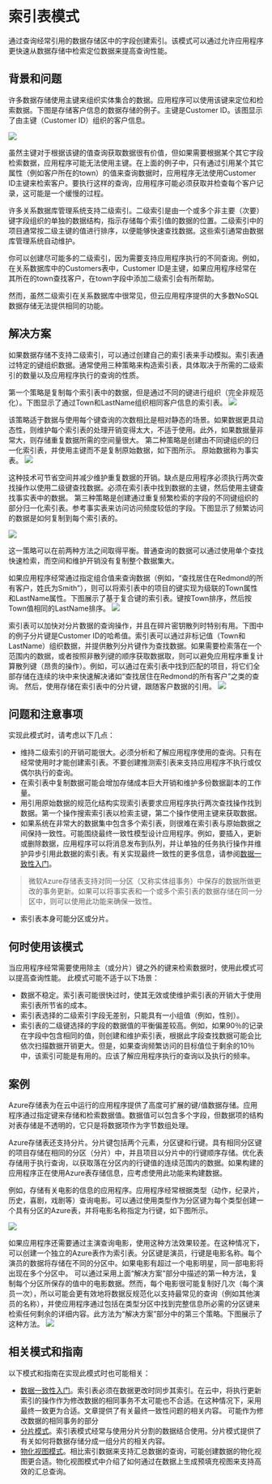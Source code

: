 # 索引表模式

通过查询经常引用的数据存储区中的字段创建索引。该模式可以通过允许应用程序更快速从数据存储中检索定位数据来提高查询性能。

## 背景和问题

许多数据存储使用主键来组织实体集合的数据。应用程序可以使用该键来定位和检索数据。下图是存储客户信息的数据存储的例子。主键是Customer ID。该图显示了由主键（Customer ID）组织的客户信息。

![](https://docs.microsoft.com/en-us/azure/architecture/patterns/_images/index-table-figure-1.png)

虽然主键对于根据该键的值查询获取数据很有价值，但如果需要根据某个其它字段检索数据，应用程序可能无法使用主键。在上面的例子中，只有通过引用某个其它属性（例如客户所在的town）的值来查询数据时，应用程序无法使用Customer ID主键来检索客户。要执行这样的查询，应用程序可能必须获取并检查每个客户记录，这可能是一个缓慢的过程。

许多关系数据库管理系统支持二级索引。二级索引是由一个或多个非主要（次要）键字段组织的单独的数据结构，指示存储每个索引值的数据的位置。二级索引中的项目通常按二级主键的值进行排序，以便能够快速查找数据。这些索引通常由数据库管理系统自动维护。

你可以创建尽可能多的二级索引，因为需要支持应用程序执行的不同查询。例如，在关系数据库中的Customers表中，Customer ID是主键，如果应用程序经常在其所在的town查找客户，在town字段中添加二级索引会有所帮助。

然而，虽然二级索引在关系数据库中很常见，但云应用程序提供的大多数NoSQL数据存储无法提供相同的功能。

## 解决方案

如果数据存储不支持二级索引，可以通过创建自己的索引表来手动模拟。索引表通过特定的键组织数据。通常使用三种策略来构造索引表，具体取决于所需的二级索引的数量以及应用程序执行的查询的性质。

第一个策略是复制每个索引表中的数据，但是通过不同的键进行组织（完全非规范化）。下图显示了通过Town和LastName组织相同客户信息的索引表。
![](https://docs.microsoft.com/en-us/azure/architecture/patterns/_images/index-table-figure-2.png)

该策略适于数据与使用每个键查询的次数相比是相对静态的场景。如果数据更具动态性，则维护每个索引表的处理开销变得太大，不适于使用。此外，如果数据量非常大，则存储重复数据所需的空间量很大。
第二种策略是创建由不同键组织的归一化索引表，并使用主键而不是复制原始数据，如下图所示。 原始数据称为事实表。
![](https://docs.microsoft.com/en-us/azure/architecture/patterns/_images/index-table-figure-3.png)

这种技术可节省空间并减少维护重复数据的开销。缺点是应用程序必须执行两次查找操作以使用二级键查找数据。必须在索引表中找到数据的主键，然后使用主键查找事实表中的数据。
第三种策略是创建通过重复频繁检索的字段的不同键组织的部分归一化索引表。参考事实表来访问访问频度较低的字段。下图显示了频繁访问的数据是如何复制到每个索引表的。

![](https://docs.microsoft.com/en-us/azure/architecture/patterns/_images/index-table-figure-4.png)

这一策略可以在前两种方法之间取得平衡。普通查询的数据可以通过使用单个查找快速检索，而空间和维护开销没有复制整个数据集大。

如果应用程序经常通过指定组合值来查询数据（例如，“查找居住在Redmond的所有客户，姓氏为Smith”），则可以将索引表中的项目的键实现为级联的Town属性和LastName属性。下图展示了基于复合键的索引表。键按Town排序，然后按Town值相同的LastName排序。
![](https://docs.microsoft.com/en-us/azure/architecture/patterns/_images/index-table-figure-5.png)

索引表可以加快对分片数据的查询操作，并且在碎片密钥散列时特别有用。下图中的例子分片键是Customer ID的哈希值。索引表可以通过非标记值（Town和LastName）组织数据，并提供散列分片键作为查找数据。如果需要检索落在一个范围内的数据，或者按照非散列键的顺序获取数据取，则可以避免应用程序重复计算散列键（昂贵的操作）。例如，可以通过在索引表中找到匹配的项目，将它们全部存储在连续的块中来快速解决诸如“查找居住在Redmond的所有客户”之类的查询。 然后，使用存储在索引表中的分片键，跟随客户数据的引用。
![](https://docs.microsoft.com/en-us/azure/architecture/patterns/_images/index-table-figure-6.png)

## 问题和注意事项

实现此模式时，请考虑以下几点：
* 维持二级索引的开销可能很大。必须分析和了解应用程序使用的查询。只有在经常使用时才能创建索引表。不要创建推测索引表来支持应用程序不执行或仅偶尔执行的查询。
* 在索引表中复制数据可能会增加存储成本巨大开销和维护多份数据副本的工作量。
* 用引用原始数据的规范化结构实现索引表要求应用程序执行两次查找操作找到数据。第一个操作搜索索引表以检索主键，第二个操作使用主键来获取数据。
* 如果系统在非常大的数据集中包含多个索引表，则很难在索引表与原始数据之间保持一致性。可能围绕最终一致性模型设计应用程序。例如，要插入，更新或删除数据，应用程序可以将消息发布到队列，并让单独的任务执行操作并维护异步引用此数据的索引表。有关实现最终一致性的更多信息，请参阅[数据一致性入门](https://msdn.microsoft.com/library/dn589800.aspx)。
> 微软Azure存储表支持对同一分区（又称实体组事务）中保存的数据所做更改的事务更新。如果可以将事实表和一个或多个索引表的数据存储在同一分区中，则可以使用此功能来确保一致性。
* 索引表本身可能分区或分片。

## 何时使用该模式

当应用程序经常需要使用除主（或分片）键之外的键来检索数据时，使用此模式可以提高查询性能。
此模式可能不适于以下场景：

* 数据不稳定。索引表可能很快过时，使其无效或使维护索引表的开销大于使用索引表所节省的成本。
* 索引表选择的二级索引字段无差别，只能具有一小组值（例如，性别）。
* 索引表的二级键选择的字段的数据值的平衡偏差较高。例如，如果90％的记录在字段中包含相同的值，则创建和维护索引表，根据此字段查找数据可能会比依次扫描数据开销更大。但是，如果查询频繁访问的目标值位于剩余的10％中，该索引可能是有用的。应该了解应用程序执行的查询以及执行的频率。

## 案例
Azure存储表为在云中运行的应用程序提供了高度可扩展的键/值数据存储。应用程序通过指定键来存储和检索数据值。数据值可以包含多个字段，但数据项的结构对表存储是不透明的，它只是将数据项作为字节数组处理。

Azure存储表还支持分片。分片键包括两个元素，分区键和行键。具有相同分区键的项目存储在相同的分区（分片）中，并且项目以分片中的行键顺序存储。优化表存储用于执行查询，以获取落在分区内的行键值的连续范围内的数据。如果构建的应用程序正在使用Azure表存储信息，应考虑使用此功能来构建数据。

例如，存储有关电影的信息的应用程序。应用程序经常根据类型（动作，纪录片，历史，喜剧，戏剧等）查询电影。可以通过使用类型作为分区键为每个类型创建一个具有分区的Azure表，并将电影名称指定为行键，如下图所示。

![](https://docs.microsoft.com/en-us/azure/architecture/patterns/_images/index-table-figure-7.png)

如果应用程序还需要通过主演查询电影，使用这种方法效果较差。在这种情况下，可以创建一个独立的Azure表作为索引表。分区键是演员，行键是电影名称。每个演员的数据将存储在不同的分区中。如果电影有超过一个电影明星，同一部电影将出现在多个分区中。
可以通过采用上面“解决方案”部分中描述的第一种方法，复制每个分区所保存的值中的电影数据。然而，每个电影很可能复制好几次（每个演员一次），所以可能会更有效地将数据反规范化以支持最常见的查询（例如其他演员的名称），并使应用程序通过包括在类型分区中找到完整信息所必需的分区键来检索任何剩余的详细内容。此方法为“解决方案”部分中的第三个策略。下图展示了这种方法。
![](https://docs.microsoft.com/en-us/azure/architecture/patterns/_images/index-table-figure-8.png)

## 相关模式和指南

以下模式和指南在实现此模式时也可能相关：
* [数据一致性入门](https://msdn.microsoft.com/library/dn589800.aspx)。索引表必须在数据更改时同步其索引。在云中，将执行更新索引的操作作为修改数据的相同事务不太可能也不合适。在这种情况下，采用最终一致更为合适。文章提供了有关最终一致性问题的相关内容。
可能作为修改数据的相同事务的部分
* [分片模式](sharding.md)。索引表模式经常与使用分片分割的数据结合使用。分片模式提供了有关如何将数据存储分成一组分片的相关内容。
* [物化视图模式](materialized-view.md)。相比索引数据来支持汇总数据的查询，可能创建数据的物化视图更合适。物化视图模式中介绍了如何通过在数据上生成预填充视图来支持高效的汇总查询。